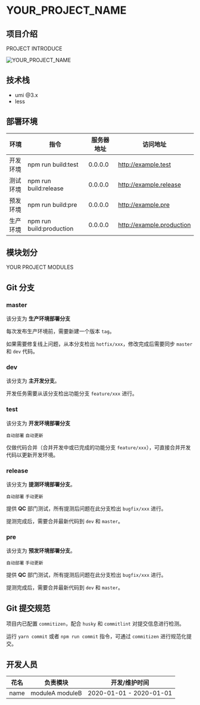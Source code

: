 # YOUR_PROJECT_NAME

## 项目介绍

PROJECT INTRODUCE

![YOUR_PROJECT_NAME](https://via.placeholder.com/600x400.jpg)

## 技术栈

- umi @3.x
- less

## 部署环境

| 环境 | 指令 | 服务器地址 | 访问地址 |
| ---- | ---- | ---- | --- |
| 开发环境 | npm run build:test | 0.0.0.0 | http://example.test |
| 测试环境 | npm run build:release | 0.0.0.0 | http://example.release |
| 预发环境 | npm run build:pre | 0.0.0.0 | http://example.pre |
| 生产环境 | npm run build:production | 0.0.0.0 | http://example.production |

## 模块划分

YOUR PROJECT MODULES

## Git 分支
### master
该分支为 **生产环境部署分支**

每次发布生产环境前，需要新建一个版本 `tag`。

如果需要修复线上问题，从本分支检出 `hotfix/xxx`，修改完成后需要同步 `master` 和 `dev` 代码。

### dev
该分支为 **主开发分支**。

开发任务需要从该分支检出功能分支 `feature/xxx` 进行。

### test
该分支为 **开发环境部署分支**

`自动部署` `自动更新`

仅做代码合并（合并开发中或已完成的功能分支 `feature/xxx`），可直接合并开发代码以更新开发环境。

### release
该分支为 **提测环境部署分支**。

`自动部署` `手动更新`

提供 **QC** 部门测试，所有提测后问题在此分支检出 `bugfix/xxx` 进行。

提测完成后，需要合并最新代码到 `dev` 和 `master`。

### pre
该分支为 **预发环境部署分支**。

`自动部署` `手动更新`

提供 **QC** 部门测试，所有提测后问题在此分支检出 `bugfix/xxx` 进行。

提测完成后，需要合并最新代码到 `dev` 和 `master`。

## Git 提交规范

项目内已配置 `commitizen`，配合 `husky` 和 `commitlint` 对提交信息进行检测。

运行 `yarn commit` 或者 `npm run commit` 指令，可通过 `commitizen` 进行规范化提交。

## 开发人员

| 花名 | 负责模块 | 开发/维护时间 |
|---|---|---|
| name | moduleA moduleB | 2020-01-01 - 2020-01-01 |
